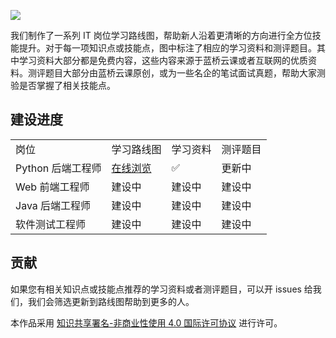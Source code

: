 ![](https://cdn.jsdelivr.net/gh/huhuhang/cdn@master/images/2022/01/1643184089854.svg)

我们制作了一系列 IT 岗位学习路线图，帮助新人沿着更清晰的方向进行全方位技能提升。对于每一项知识点或技能点，图中标注了相应的学习资料和测评题目。其中学习资料大部分都是免费内容，这些内容来源于蓝桥云课或者互联网的优质资料。测评题目大部分由蓝桥云课原创，或为一些名企的笔试面试真题，帮助大家测验是否掌握了相关技能点。

## 建设进度

<table>
    <tr>
        <td>岗位</td>
        <td>学习路线图</td>
        <td>学习资料</td>
        <td>测评题目</td>
    </tr>
    <tr>
        <td>Python 后端工程师</td>
        <td><a target=”_blank” href="https://whimsical.com/python-KDfKsLGvTSMthqiWvFbXoh">在线浏览</a></td>
        <td>✅</td>
        <td>更新中</td>
    </tr>
    <tr>
        <td>Web 前端工程师</td>
        <td>建设中</td>
        <td>建设中</td>
        <td>建设中</td>
    </tr>
    <tr>
        <td>Java 后端工程师</td>
        <td>建设中</td>
        <td>建设中</td>
        <td>建设中</td>
    </tr>
    <tr>
        <td>软件测试工程师</td>
        <td>建设中</td>
        <td>建设中</td>
        <td>建设中</td>
    </tr>
</table>

## 贡献

如果您有相关知识点或技能点推荐的学习资料或者测评题目，可以开 issues 给我们，我们会筛选更新到路线图帮助到更多的人。

本作品采用 [知识共享署名-非商业性使用 4.0 国际许可协议](http://creativecommons.org/licenses/by-nc/4.0/) 进行许可。
